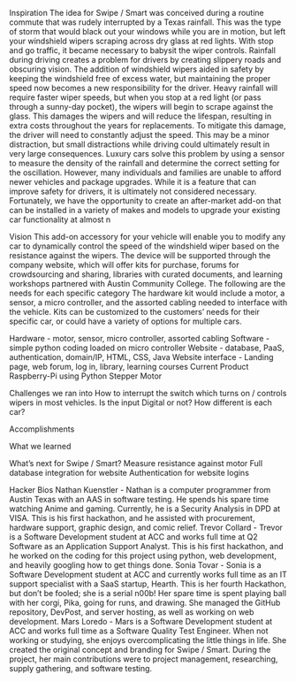 Inspiration
	The idea for Swipe / Smart was conceived during a routine commute that was rudely interrupted by a Texas rainfall. This was the type of storm that would black out your windows while you are in motion, but left your windshield wipers scraping across dry glass at red lights. With stop and go traffic, it became necessary to babysit the wiper controls.
	Rainfall during driving creates a problem for drivers by creating slippery roads and obscuring vision. The addition of windshield wipers aided in safety by keeping the windshield free of excess water, but maintaining the proper speed now becomes a new responsibility for the driver. 
	Heavy rainfall will require faster wiper speeds, but when you stop at a red light (or pass through a sunny-day pocket), the wipers will begin to scrape against the glass. This damages the wipers and will reduce the lifespan, resulting in extra costs throughout the years for replacements. To mitigate this damage, the driver will need to constantly adjust the speed. This may be a minor distraction, but small distractions while driving could ultimately result in very large consequences.
	Luxury cars solve this problem by using a sensor to measure the density of the rainfall and determine the correct setting for the oscillation. However, many individuals and families are unable to afford newer vehicles and package upgrades. While it is a feature that can improve safety for drivers, it is ultimately not considered necessary.
	Fortunately, we have the opportunity to create an after-market add-on that can be installed in a variety of makes and models to upgrade your existing car functionality at almost n

Vision 
	This add-on accessory for your vehicle will enable you to modify any car to dynamically control the speed of the windshield wiper based on the resistance against the wipers. The device will be supported through the company website, which will offer kits for purchase, forums for crowdsourcing and sharing, libraries with curated documents, and learning workshops partnered with Austin Community College. The following are the needs for each specific category
	The hardware kit would include a motor, a sensor, a micro controller, and the assorted cabling needed to interface with the vehicle. Kits can be customized to the customers’ needs for their specific car, or could have a variety of options for multiple cars. 
	

Hardware - motor, sensor, micro controller, assorted cabling
Software - simple python coding loaded on micro controller
Website - database, PaaS, authentication, domain/IP, HTML, CSS, Java
Website interface - Landing page, web forum, log in, library, learning courses
Current Product
Raspberry-Pi using Python
Stepper Motor

Challenges we ran into
How to interrupt the switch which turns on / controls wipers in most vehicles. 
Is the input Digital or not?
How different is each car?

Accomplishments

What we learned


What’s next for Swipe / Smart?
Measure resistance against motor
Full database integration for website
Authentication for website logins

Hacker Bios
Nathan Kuenstler -
Nathan is a computer programmer from Austin Texas with an AAS in software testing. He spends his spare time watching Anime and gaming. Currently, he is a Security Analysis in DPD at VISA. This is his first hackathon, and he assisted with procurement, hardware support, graphic design, and comic relief.
Trevor Collard -
Trevor is a Software Development student at ACC and works full time at Q2 Software as an Application Support Analyst. This is his first hackathon, and he worked on the coding for this project using python, web development, and heavily googling how to get things done. 
Sonia Tovar -
Sonia is a Software Development student at ACC and currently works full time as an IT support specialist with a SaaS startup, Hearth. This is her fourth Hackathon, but don’t be fooled; she is a serial n00b! Her spare time is spent playing ball with her corgi, Pika, going for runs, and drawing. She managed the GitHub repository, DevPost, and server hosting, as well as working on web development.
Mars Loredo - 
Mars is a Software Development student at ACC and works full time as a Software Quality Test Engineer. When not working or studying, she enjoys overcomplicating the little things in life. She created the original concept and branding for Swipe / Smart. During the project, her main contributions were to project management, researching, supply gathering, and software testing.
